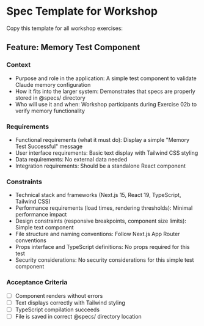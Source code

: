 # Spec Template for Workshop

Copy this template for all workshop exercises:

## Feature: Memory Test Component

### Context

- Purpose and role in the application: A simple test component to validate Claude memory configuration
- How it fits into the larger system: Demonstrates that specs are properly stored in @specs/ directory
- Who will use it and when: Workshop participants during Exercise 02b to verify memory functionality

### Requirements

- Functional requirements (what it must do): Display a simple "Memory Test Successful" message
- User interface requirements: Basic text display with Tailwind CSS styling
- Data requirements: No external data needed
- Integration requirements: Should be a standalone React component

### Constraints

- Technical stack and frameworks (Next.js 15, React 19, TypeScript, Tailwind CSS)
- Performance requirements (load times, rendering thresholds): Minimal performance impact
- Design constraints (responsive breakpoints, component size limits): Simple text component
- File structure and naming conventions: Follow Next.js App Router conventions
- Props interface and TypeScript definitions: No props required for this test
- Security considerations: No security considerations for this simple test component

### Acceptance Criteria

- [ ] Component renders without errors
- [ ] Text displays correctly with Tailwind styling
- [ ] TypeScript compilation succeeds
- [ ] File is saved in correct @specs/ directory location

